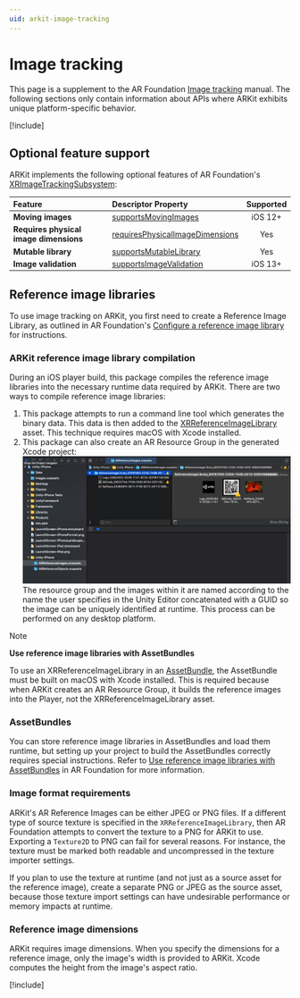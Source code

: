 ```yaml
---
uid: arkit-image-tracking
---
```

# Image tracking

This page is a supplement to the AR Foundation [Image tracking](xref:arfoundation-image-tracking) manual. The following sections only contain information about APIs where ARKit exhibits unique platform-specific behavior.

[!include[](snippets/arf-docs-tip.md)]

## Optional feature support

ARKit implements the following optional features of AR Foundation's [XRImageTrackingSubsystem](xref:UnityEngine.XR.ARSubsystems.XRImageTrackingSubsystem):

| Feature | Descriptor Property | Supported |
| :------ | :--------------- | :----------: |
| **Moving images** | [supportsMovingImages](xref:UnityEngine.XR.ARSubsystems.XRImageTrackingSubsystemDescriptor.supportsMovingImages) | iOS 12+ |
| **Requires physical image dimensions** | [requiresPhysicalImageDimensions](xref:UnityEngine.XR.ARSubsystems.XRImageTrackingSubsystemDescriptor.requiresPhysicalImageDimensions) | Yes |
| **Mutable library** | [supportsMutableLibrary](xref:UnityEngine.XR.ARSubsystems.XRImageTrackingSubsystemDescriptor.supportsMutableLibrary) | Yes |
| **Image validation** | [supportsImageValidation](xref:UnityEngine.XR.ARSubsystems.XRImageTrackingSubsystemDescriptor.supportsImageValidation) | iOS 13+ |

## Reference image libraries

To use image tracking on ARKit, you first need to create a Reference Image Library, as outlined in AR Foundation's [Configure a reference image library](xref:arfoundation-image-tracking-reference-image-libraries) for instructions.

### ARKit reference image library compilation

During an iOS player build, this package compiles the reference image libraries into the necessary runtime data required by ARKit. There are two ways to compile reference image libraries:

1. This package attempts to run a command line tool which generates the binary data. This data is then added to the [XRReferenceImageLibrary](xref:UnityEngine.XR.ARSubsystems.XRReferenceImageLibrary) asset. This technique requires macOS with Xcode installed.
2. This package can also create an AR Resource Group in the generated Xcode project:
![AR Resource Group of Reference Images](images/arresource-group-images.png) The resource group and the images within it are named according to the name the user specifies in the Unity Editor concatenated with a GUID so the image can be uniquely identified at runtime.
 This process can be performed on any desktop platform.

> [!NOTE]
> **Use reference image libraries with AssetBundles**
>
> To use an XRReferenceImageLibrary in an [AssetBundle](xref:um-asset-bundles-intro), the AssetBundle must be built on macOS with Xcode installed. This is required because when ARKit creates an AR Resource Group, it builds the reference images into the Player, not the XRReferenceImageLibrary asset.

### AssetBundles

You can store reference image libraries in AssetBundles and load them runtime, but setting up your project to build the AssetBundles correctly requires special instructions. Refer to [Use reference image libraries with AssetBundles](xref:arfoundation-image-tracking-assetbundles) in AR Foundation for more information.

### Image format requirements

ARKit's AR Reference Images can be either JPEG or PNG files. If a different type of source texture is specified in the `XRReferenceImageLibrary`, then AR Foundation attempts to convert the texture to a PNG for ARKit to use. Exporting a `Texture2D` to PNG can fail for several reasons. For instance, the texture must be marked both readable and uncompressed in the texture importer settings.

If you plan to use the texture at runtime (and not just as a source asset for the reference image), create a separate PNG or JPEG as the source asset, because those texture import settings can have undesirable performance or memory impacts at runtime.

### Reference image dimensions

ARKit requires image dimensions. When you specify the dimensions for a reference image, only the image's width is provided to ARKit. Xcode computes the height from the image's aspect ratio.

[!include[](snippets/apple-arkit-trademark.md)]
